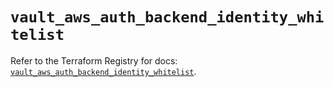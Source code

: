 # `vault_aws_auth_backend_identity_whitelist`

Refer to the Terraform Registry for docs: [`vault_aws_auth_backend_identity_whitelist`](https://registry.terraform.io/providers/hashicorp/vault/5.2.1/docs/resources/aws_auth_backend_identity_whitelist).

